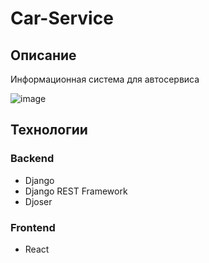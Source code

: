 # Car-Service

## Описание

Информационная система для автосервиса

![image](https://github.com/user-attachments/assets/92dcf48b-8788-4cb1-a2a1-90e844e84c77)

## Технологии

### Backend

- Django
- Django REST Framework
- Djoser

### Frontend

- React
